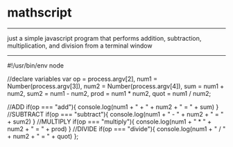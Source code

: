 # mathscript
**************************************************************************************************************************
just a simple javascript program that performs addition, subtraction, multiplication, and division from a terminal window
**************************************************************************************************************************
#!/usr/bin/env node

//declare variables
var op   = process.argv[2],
	num1 = Number(process.argv[3]),
	num2 = Number(process.argv[4]),
	sum  = num1 + num2,
	sum2 = num1 - num2,
	prod = num1 * num2,
	quot = num1 / num2;

//ADD
if(op === "add"){
	console.log(num1 + " + " + num2 + " = " + sum)
	}
//SUBTRACT
if(op === "subtract"){
	console.log(num1 + " - " + num2 + " = " + sum2)
	} 
//MULTIPLY
if(op === "multiply"){
	console.log(num1 + " * " + num2 + " = " + prod)
	}
//DIVIDE
if(op === "divide"){
	console.log(num1 + " / " + num2 + " = " + quot)
	};
